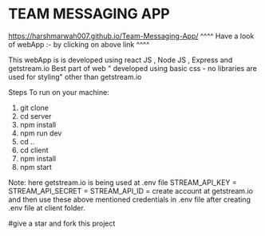 # TEAM MESSAGING APP
https://harshmarwah007.github.io/Team-Messaging-App/
^^^^ Have a look of webApp :- by clicking on above link ^^^^

This webApp is is developed using react JS , Node JS , Express and getstream.io
Best part of web " developed using basic css - no libraries are used for styling" other than getstream.io

Steps To run on your machine:
1) git clone
2) cd server
3) npm install
4) npm run dev
5) cd ..
7) cd client 
8) npm install
9) npm start

Note: here getstream.io is being used at .env file 
STREAM_API_KEY = 
STREAM_API_SECRET = 
STREAM_API_ID = 
create account at getstream.io and then use these above mentioned credentials
in .env file after creating .env file at client folder.

#give a star and fork this project 
